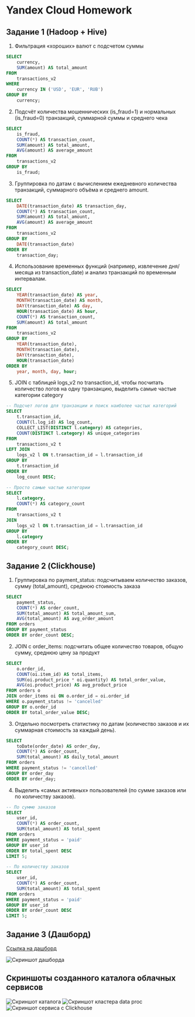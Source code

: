 # Yandex Cloud Homework

## Задание 1 (Hadoop + Hive)

1. Фильтрация «хороших» валют c подсчетом суммы
```sql
SELECT 
    currency,
    SUM(amount) AS total_amount
FROM 
    transactions_v2
WHERE 
    currency IN ('USD', 'EUR', 'RUB')
GROUP BY 
    currency;
```

2. Подсчёт количества мошеннических (is_fraud=1) и нормальных (is_fraud=0) транзакций, суммарной суммы и среднего чека
```sql
SELECT 
    is_fraud,
    COUNT(*) AS transaction_count,
    SUM(amount) AS total_amount,
    AVG(amount) AS average_amount
FROM 
    transactions_v2
GROUP BY 
    is_fraud;
```

3. Группировка по датам с вычислением ежедневного количества транзакций, суммарного объёма и среднего amount.
```sql
SELECT 
    DATE(transaction_date) AS transaction_day,
    COUNT(*) AS transaction_count,
    SUM(amount) AS total_amount,
    AVG(amount) AS average_amount
FROM 
    transactions_v2
GROUP BY 
    DATE(transaction_date)
ORDER BY 
    transaction_day;
```

4. Использование временных функций (например, извлечение дня/месяца из transaction_date) и анализ транзакций по временным интервалам.
```sql
SELECT 
    YEAR(transaction_date) AS year,
    MONTH(transaction_date) AS month,
    DAY(transaction_date) AS day,
    HOUR(transaction_date) AS hour,
    COUNT(*) AS transaction_count,
    SUM(amount) AS total_amount
FROM 
    transactions_v2
GROUP BY 
    YEAR(transaction_date),
    MONTH(transaction_date),
    DAY(transaction_date),
    HOUR(transaction_date)
ORDER BY 
    year, month, day, hour;
```

5. JOIN с таблицей logs_v2 по transaction_id, чтобы посчитать количество логов на одну транзакцию, выделить самые частые категории category 
```sql
-- Подсчет логов для транзакции и поиск наиболее частых категорий
SELECT 
    t.transaction_id,
    COUNT(l.log_id) AS log_count,
    COLLECT_LIST(DISTINCT l.category) AS categories,
    COUNT(DISTINCT l.category) AS unique_categories
FROM 
    transactions_v2 t
LEFT JOIN 
    logs_v2 l ON t.transaction_id = l.transaction_id
GROUP BY 
    t.transaction_id
ORDER BY 
    log_count DESC;

-- Просто самыe частые категории
SELECT 
    l.category,
    COUNT(*) AS category_count
FROM 
    transactions_v2 t
JOIN 
    logs_v2 l ON t.transaction_id = l.transaction_id
GROUP BY 
    l.category
ORDER BY 
    category_count DESC;
```

## Задание 2 (Clickhouse)

1. Группировка по payment_status: подсчитываем количество заказов, сумму (total_amount), среднюю стоимость заказа
```sql
SELECT 
    payment_status,
    COUNT(*) AS order_count,
    SUM(total_amount) AS total_amount_sum,
    AVG(total_amount) AS avg_order_amount
FROM orders
GROUP BY payment_status
ORDER BY order_count DESC;
```

2. JOIN с order_items: подсчитать общее количество товаров, общую сумму, среднюю цену за продукт
```sql
SELECT 
    o.order_id,
    COUNT(oi.item_id) AS total_items,
    SUM(oi.product_price * oi.quantity) AS total_order_value,
    AVG(oi.product_price) AS avg_product_price
FROM orders o
JOIN order_items oi ON o.order_id = oi.order_id
WHERE o.payment_status != 'cancelled'
GROUP BY o.order_id
ORDER BY total_order_value DESC;
```

3. Отдельно посмотреть статистику по датам (количество заказов и их суммарная стоимость за каждый день).
```sql
SELECT 
    toDate(order_date) AS order_day,
    COUNT(*) AS order_count,
    SUM(total_amount) AS daily_total_amount
FROM orders
WHERE payment_status != 'cancelled' 
GROUP BY order_day
ORDER BY order_day;
```

4. Выделить «самых активных» пользователей (по сумме заказов или по количеству заказов).
```sql
-- По сумме заказов
SELECT 
    user_id,
    COUNT(*) AS order_count,
    SUM(total_amount) AS total_spent
FROM orders
WHERE payment_status = 'paid'
GROUP BY user_id
ORDER BY total_spent DESC
LIMIT 5;

-- По количеству заказов
SELECT 
    user_id,
    COUNT(*) AS order_count,
    SUM(total_amount) AS total_spent
FROM orders
WHERE payment_status = 'paid'
GROUP BY user_id
ORDER BY order_count DESC
LIMIT 5;
```

## Задание 3 (Дашборд)
[Ссылка на дашборд](https://datalens.yandex/t3aunwl943nuf)

![Скриншот дашборда](img/dashboard.png)

## Скриншоты созданного каталога облачных сервисов

![Скриншот каталога](img/cloud_catalog.png)
![Скриншот кластера data proc](img/data_proc_cluster.png)
![Скриншот сервиса с Clickhouse](img/clickhouse.png)